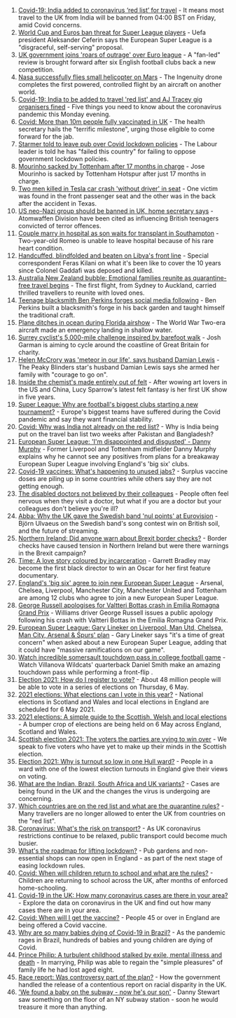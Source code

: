 1. [Covid-19: India added to coronavirus ‘red list’ for travel](https://www.bbc.co.uk/news/uk-56806103) - It means most travel to the UK from India will be banned from 04:00 BST on Friday, amid Covid concerns.
2. [World Cup and Euros ban threat for Super League players](https://www.bbc.co.uk/sport/football/56800351) - Uefa president Aleksander Ceferin says the European Super League is a "disgraceful, self-serving" proposal.
3. [UK government joins 'roars of outrage' over Euro league](https://www.bbc.co.uk/news/uk-politics-56807515) - A "fan-led" review is brought forward after six English football clubs back a new competition.
4. [Nasa successfully flies small helicopter on Mars](https://www.bbc.co.uk/news/science-environment-56799755) - The Ingenuity drone completes the first powered, controlled flight by an aircraft on another world.
5. [Covid-19: India to be added to travel 'red list' and AJ Tracey gig organisers fined](https://www.bbc.co.uk/news/uk-56803137) - Five things you need to know about the coronavirus pandemic this Monday evening.
6. [Covid: More than 10m people fully vaccinated in UK](https://www.bbc.co.uk/news/uk-56794047) - The health secretary hails the "terrific milestone", urging those eligible to come forward for the jab.
7. [Starmer told to leave pub over Covid lockdown policies](https://www.bbc.co.uk/news/uk-politics-56802020) - The Labour leader is told he has "failed this country" for failing to oppose government lockdown policies.
8. [Mourinho sacked by Tottenham after 17 months in charge](https://www.bbc.co.uk/sport/football/56799400) - Jose Mourinho is sacked by Tottenham Hotspur after just 17 months in charge.
9. [Two men killed in Tesla car crash 'without driver' in seat](https://www.bbc.co.uk/news/technology-56799749) - One victim was found in the front passenger seat and the other was in the back after the accident in Texas.
10. [US neo-Nazi group should be banned in UK, home secretary says](https://www.bbc.co.uk/news/uk-56803647) - Atomwaffen Division have been cited as influencing British teenagers convicted of terror offences.
11. [Couple marry in hospital as son waits for transplant in Southampton](https://www.bbc.co.uk/news/uk-england-hampshire-56775006) - Two-year-old Romeo is unable to leave hospital because of his rare heart condition.
12. [Handcuffed, blindfolded and beaten on Libya's front line](https://www.bbc.co.uk/news/world-africa-56773817) - Special correspondent Feras Kilani on what it's been like to cover the 10 years since Colonel Gaddafi was deposed and killed.
13. [Australia New Zealand bubble: Emotional families reunite as quarantine-free travel begins](https://www.bbc.co.uk/news/world-australia-56798393) - The first flight, from Sydney to Auckland, carried thrilled travellers to reunite with loved ones.
14. [Teenage blacksmith Ben Perkins forges social media following](https://www.bbc.co.uk/news/uk-england-56733672) - Ben Perkins built a blacksmith's forge in his back garden and taught himself the traditional craft.
15. [Plane ditches in ocean during Florida airshow](https://www.bbc.co.uk/news/world-us-canada-56792530) - The World War Two-era aircraft made an emergency landing in shallow water.
16. [Surrey cyclist's 5,000-mile challenge inspired by barefoot walk](https://www.bbc.co.uk/news/uk-england-surrey-56784396) - Josh Garman is aiming to cycle around the coastline of Great Britain for charity.
17. [Helen McCrory was 'meteor in our life', says husband Damian Lewis](https://www.bbc.co.uk/news/entertainment-arts-56792079) - The Peaky Blinders star's husband Damian Lewis says she armed her family with "courage to go on".
18. [Inside the chemist's made entirely out of felt](https://www.bbc.co.uk/news/entertainment-arts-56773534) - After wowing art lovers in the US and China, Lucy Sparrow's latest felt fantasy is her first UK show in five years.
19. [Super League: Why are football's biggest clubs starting a new tournament?](https://www.bbc.co.uk/news/business-56768728) - Europe's biggest teams have suffered during the Covid pandemic and say they want financial stability.
20. [Covid: Why was India not already on the red list?](https://www.bbc.co.uk/news/56801288) - Why is India being put on the travel ban list two weeks after Pakistan and Bangladesh?
21. [European Super League: 'I'm disappointed and disgusted' - Danny Murphy](https://www.bbc.co.uk/sport/football/56796391) - Former Liverpool and Tottenham midfielder Danny Murphy explains why he cannot see any positives from plans for a breakaway European Super League involving England's 'big six' clubs.
22. [Covid-19 vaccines: What's happening to unused jabs?](https://www.bbc.co.uk/news/world-56763490) - Surplus vaccine doses are piling up in some countries while others say they are not getting enough.
23. [The disabled doctors not believed by their colleagues](https://www.bbc.co.uk/news/disability-56244376) - People often feel nervous when they visit a doctor, but what if you are a doctor but your colleagues don't believe you're ill?
24. [Abba: Why the UK gave the Swedish band 'nul points' at Eurovision](https://www.bbc.co.uk/news/entertainment-arts-56743279) - Björn Ulvaeus on the Swedish band's song contest win on British soil, and the future of streaming.
25. [Northern Ireland: Did anyone warn about Brexit border checks?](https://www.bbc.co.uk/news/56763859) - Border checks have caused tension in Northern Ireland but were there warnings in the Brexit campaign?
26. [Time: A love story coloured by incarceration](https://www.bbc.co.uk/news/world-us-canada-56753968) - Garrett Bradley may become the first black director to win an Oscar for her first feature documentary.
27. [England's 'big six' agree to join new European Super League](https://www.bbc.co.uk/sport/football/56795811) - Arsenal, Chelsea, Liverpool, Manchester City, Manchester United and Tottenham are among 12 clubs who agree to join a new European Super League.
28. [George Russell apologises for Valtteri Bottas crash in Emilia Romagna Grand Prix](https://www.bbc.co.uk/sport/formula1/56809267) - Williams driver George Russell issues a public apology following his crash with Valtteri Bottas in the Emilia Romagna Grand Prix.
29. [European Super League: Gary Lineker on Liverpool, Man Utd, Chelsea, Man City, Arsenal & Spurs' plan](https://www.bbc.co.uk/sport/av/football/56807114) - Gary Lineker says "it's a time of great concern" when asked about a new European Super League, adding that it could have "massive ramifications on our game".
30. [Watch incredible somersault touchdown pass in college football game](https://www.bbc.co.uk/sport/av/american-football/56799679) - Watch Villanova Wildcats' quarterback Daniel Smith make an amazing touchdown pass while performing a front-flip .
31. [Election 2021: How do I register to vote?](https://www.bbc.co.uk/news/uk-politics-56581106) - About 48 million people will be able to vote in a series of elections on Thursday, 6 May.
32. [2021 elections: What elections can I vote in this year?](https://www.bbc.co.uk/news/56129210) - National elections in Scotland and Wales and local elections in England are scheduled for 6 May 2021.
33. [2021 elections: A simple guide to the Scottish, Welsh and local elections](https://www.bbc.co.uk/news/uk-politics-56286643) - A bumper crop of elections are being held on 6 May across England, Scotland and Wales.
34. [Scottish election 2021: The voters the parties are vying to win over](https://www.bbc.co.uk/news/uk-scotland-56633340) - We speak to five voters who have yet to make up their minds in the Scottish election.
35. [Election 2021: Why is turnout so low in one Hull ward?](https://www.bbc.co.uk/news/uk-england-humber-56735787) - People in a ward with one of the lowest election turnouts in England give their views on voting.
36. [What are the Indian, Brazil, South Africa and UK variants?](https://www.bbc.co.uk/news/health-55659820) - Cases are being found in the UK and the changes the virus is undergoing are concerning.
37. [Which countries are on the red list and what are the quarantine rules?](https://www.bbc.co.uk/news/explainers-52544307) - Many travellers are no longer allowed to enter the UK from countries on the "red list".
38. [Coronavirus: What's the risk on transport?](https://www.bbc.co.uk/news/health-51736185) - As UK coronavirus restrictions continue to be relaxed, public transport could become much busier.
39. [What's the roadmap for lifting lockdown?](https://www.bbc.co.uk/news/explainers-52530518) - Pub gardens and non-essential shops can now open in England - as part of the next stage of easing lockdown rules.
40. [Covid: When will children return to school and what are the rules?](https://www.bbc.co.uk/news/education-51643556) - Children are returning to school across the UK, after months of enforced home-schooling.
41. [Covid-19 in the UK: How many coronavirus cases are there in your area?](https://www.bbc.co.uk/news/uk-51768274) - Explore the data on coronavirus in the UK and find out how many cases there are in your area.
42. [Covid: When will I get the vaccine?](https://www.bbc.co.uk/news/health-55045639) - People 45 or over in England are being offered a Covid vaccine.
43. [Why are so many babies dying of Covid-19 in Brazil?](https://www.bbc.co.uk/news/world-latin-america-56696907) - As the pandemic rages in Brazil, hundreds of babies and young children are dying of Covid.
44. [Prince Philip: A turbulent childhood stalked by exile, mental illness and death](https://www.bbc.co.uk/news/uk-56690270) - In marrying, Philip was able to regain the "simple pleasures" of family life he had lost aged eight.
45. [Race report: Was controversy part of the plan?](https://www.bbc.co.uk/news/uk-politics-56578839) - How the government handled the release of a contentious report on racial disparity in the UK.
46. ['We found a baby on the subway - now he's our son'](https://www.bbc.co.uk/news/stories-56409764) - Danny Stewart saw something on the floor of an NY subway station - soon he would treasure it more than anything.
